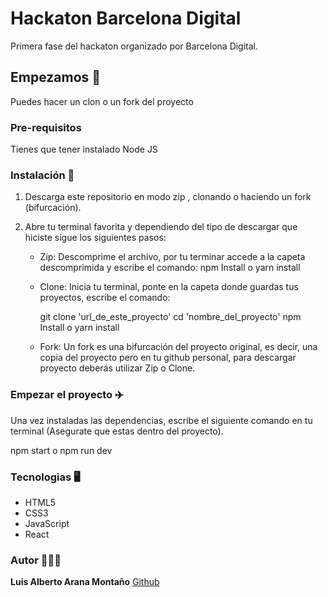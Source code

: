 # Hackaton Barcelona Digital

Primera fase del hackaton organizado por Barcelona Digital.

## Empezamos 🚀

Puedes hacer un clon o un fork del proyecto

### Pre-requisitos

Tienes que tener instalado Node JS

### Instalación 🔧

1. Descarga este repositorio en modo zip , clonando o haciendo un fork (bifurcación).
2. Abre tu terminal favorita y dependiendo del tipo de descargar que hiciste sigue los siguientes pasos:
   
   * Zip: Descomprime el archivo, por tu terminar accede a la capeta descomprimida y escribe el comando: 
      npm Install
      o
      yarn install

   * Clone: Inicia tu terminal, ponte en la capeta donde guardas tus proyectos, escribe el comando:
      
      git clone 'url_de_este_proyecto'
      cd 'nombre_del_proyecto'
      npm Install
      o
      yarn install

   * Fork: Un fork es una bifurcación del proyecto original, es decir, una copia del proyecto pero en tu github personal, para descargar proyecto deberás utilizar Zip o Clone.
   
### Empezar el proyecto ✈️

Una vez instaladas las dependencias, escribe el siguiente comando en tu terminal (Asegurate que estas dentro del proyecto).

npm start
o 
npm run dev

### Tecnologias 🖥️

- HTML5
- CSS3
- JavaScript
- React

### Autor 👨🏽‍💻

**Luis Alberto Arana Montaño** [Github](https://github.com/luichidev)
